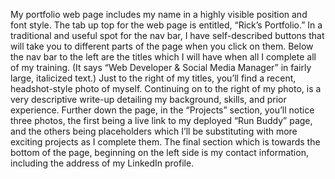 My portfolio web page includes my name in a highly visible position and font style.  The tab up top for the web page is entitled, “Rick’s Portfolio.”  In a traditional and useful spot for the nav bar, I have self-described buttons that will take you to different parts of the page when you click on them.  Below the nav bar to the left are the titles which I will have when all I complete all of my training.  (It says “Web Developer & Social Media Manager” in fairly large, italicized text.) Just to the right of my titles, you’ll find a recent, headshot-style photo of myself.  Continuing on to the right of my photo, is a very descriptive write-up detailing my background, skills, and prior experience.  Further down the page, in the “Projects” section, you’ll notice three photos, the first being a live link to my deployed “Run Buddy” page, and the others being placeholders which I’ll be substituting with more exciting projects as I complete them.  The final section which is towards the bottom of the page, beginning on the left side is my contact information, including the address of my LinkedIn profile.
